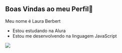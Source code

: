 ## Boas Vindas ao meu Perfil🖤

Meu nome é Laura Berbert

- Estou estudando na Alura
- Estou me desenvolvendo na linguagem JavaScript

![](https://media1.tenor.com/m/qB0M2AMQrMMAAAAd/mandando-beijo-s%C3%A3o-paulo-fc.gif)
